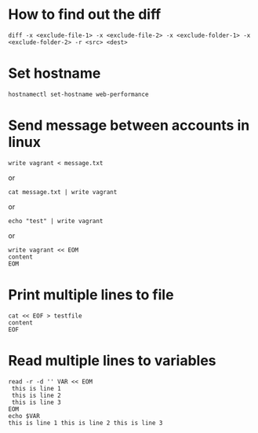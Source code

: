 # How to find out the diff
```
diff -x <exclude-file-1> -x <exclude-file-2> -x <exclude-folder-1> -x <exclude-folder-2> -r <src> <dest>
```

# Set hostname
```
hostnamectl set-hostname web-performance
```

# Send message between accounts in linux
```
write vagrant < message.txt
```
or
```
cat message.txt | write vagrant
```
or
```
echo "test" | write vagrant
```
or
```
write vagrant << EOM
content
EOM
```

# Print multiple lines to file
```
cat << EOF > testfile
content
EOF
```

# Read multiple lines to variables
```
read -r -d '' VAR << EOM
 this is line 1
 this is line 2
 this is line 3
EOM
echo $VAR
this is line 1 this is line 2 this is line 3
```
